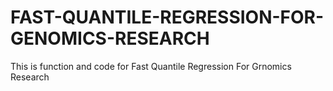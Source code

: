 # FAST-QUANTILE-REGRESSION-FOR-GENOMICS-RESEARCH
This is function and code for Fast Quantile Regression For Grnomics Research
